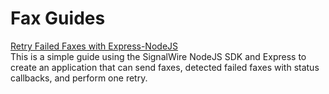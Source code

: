 # Fax Guides

[Retry Failed Faxes with Express-NodeJS](./Retry%20Failed%20Faxes%20with%20Express-NodeJS)  
This is a simple guide using the SignalWire NodeJS SDK and Express to create an application that can send faxes, detected failed faxes with status callbacks, and perform one retry.
